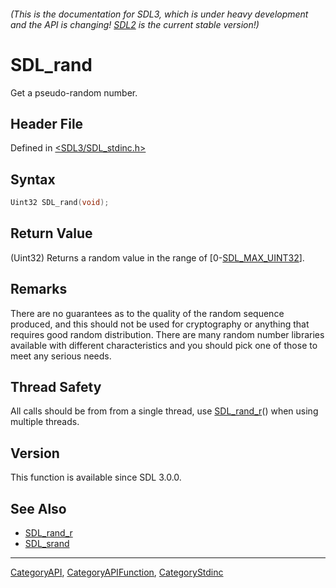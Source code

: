 ###### (This is the documentation for SDL3, which is under heavy development and the API is changing! [SDL2](https://wiki.libsdl.org/SDL2/) is the current stable version!)
# SDL_rand

Get a pseudo-random number.

## Header File

Defined in [<SDL3/SDL_stdinc.h>](https://github.com/libsdl-org/SDL/blob/main/include/SDL3/SDL_stdinc.h)

## Syntax

```c
Uint32 SDL_rand(void);
```

## Return Value

(Uint32) Returns a random value in the range of
[0-[SDL_MAX_UINT32](SDL_MAX_UINT32)].

## Remarks

There are no guarantees as to the quality of the random sequence produced,
and this should not be used for cryptography or anything that requires good
random distribution. There are many random number libraries available with
different characteristics and you should pick one of those to meet any
serious needs.

## Thread Safety

All calls should be from from a single thread, use
[SDL_rand_r](SDL_rand_r)() when using multiple threads.

## Version

This function is available since SDL 3.0.0.

## See Also

- [SDL_rand_r](SDL_rand_r)
- [SDL_srand](SDL_srand)

----
[CategoryAPI](CategoryAPI), [CategoryAPIFunction](CategoryAPIFunction), [CategoryStdinc](CategoryStdinc)

